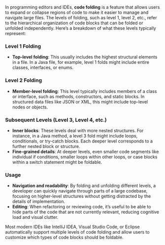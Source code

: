 In programming editors and IDEs, **code folding** is a feature that allows users to expand or collapse regions of code to make it easier to manage and navigate large files. The levels of folding, such as level 1, level 2, etc., refer to the hierarchical organization of code blocks that can be folded or unfolded independently. Here’s a breakdown of what these levels typically represent:

### Level 1 Folding
- **Top-level folding**: This usually includes the highest structural elements in a file. In a Java file, for example, level 1 folds might include entire classes, interfaces, or enums.

### Level 2 Folding
- **Member-level folding**: This level typically includes members of a class or interface, such as methods, constructors, and static blocks. In structured data files like JSON or XML, this might include top-level nodes or objects.

### Subsequent Levels (Level 3, Level 4, etc.)
- **Inner blocks**: These levels deal with more nested structures. For instance, in a Java method, a level 3 fold might include loops, conditionals, or try-catch blocks. Each deeper level corresponds to a further nested block or structure.
- **Fine-grained details**: At deeper levels, even smaller code segments like individual if conditions, smaller loops within other loops, or case blocks within a switch statement might be foldable.

### Usage
- **Navigation and readability**: By folding and unfolding different levels, a developer can quickly navigate through parts of a large codebase, focusing on higher-level structures without getting distracted by the details of implementation.
- **Editing**: When refactoring or reviewing code, it’s useful to be able to hide parts of the code that are not currently relevant, reducing cognitive load and visual clutter.

Most modern IDEs like IntelliJ IDEA, Visual Studio Code, or Eclipse automatically support multiple levels of code folding and allow users to customize which types of code blocks should be foldable.
```